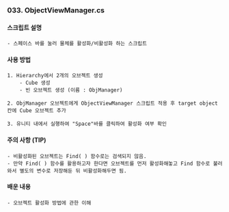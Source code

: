 ### 033. ObjectViewManager.cs


#### 스크립트 설명 
	- 스페이스 바를 눌러 물체를 활성화/비활성화 하는 스크립트 


#### 사용 방법 
	1. Hierarchy에서 2개의 오브젝트 생성
		- Cube 생성
		- 빈 오브젝트 생성 (이름 : ObjManager)

	2. ObjManager 오브젝트에게 ObjectViewManager 스크립트 적용 후 target object 칸에 Cube 오브젝트 추가

	3. 유니티 내에서 실행하여 "Space"바를 클릭하여 활성화 여부 확인


#### 주의 사항 (TIP)
	- 비활성화된 오브젝트는 Find( ) 함수로는 검색되지 않음.
	- 만약 Find( ) 함수를 활용하고자 한다면 오브젝트를 먼저 활성화해놓고 Find 함수로 불러와서 별도의 변수로 저장해둔 뒤 비활성화해두면 됨.


#### 배운 내용 
	- 오브젝트 활성화 방법에 관한 이해
